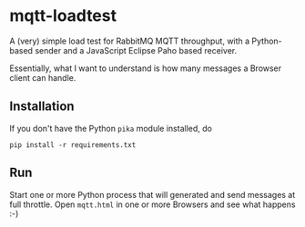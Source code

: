 # mqtt-loadtest

A (very) simple load test for RabbitMQ MQTT throughput, with a Python-based sender
and a JavaScript Eclipse Paho based receiver. 

Essentially, what I want to understand is how many messages a Browser client can handle.

## Installation

If you don't have the Python `pika` module installed, do

    pip install -r requirements.txt

## Run

Start one or more Python process that will generated and send messages at full throttle.
Open `mqtt.html` in one or more Browsers and see what happens :-)



